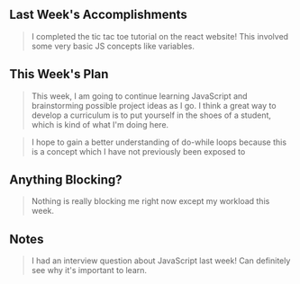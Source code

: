 ## Last Week's Accomplishments

> I completed the tic tac toe tutorial on the react website!  This involved some very basic JS concepts like variables.

## This Week's Plan

> This week, I am going to continue learning JavaScript and brainstorming possible project ideas as I go.  I think a great way to develop a curriculum is to put yourself in the shoes of a student, which is kind of what I'm doing here.

> I hope to gain a better understanding of do-while loops because this is a concept which I have not previously been exposed to

## Anything Blocking?

> Nothing is really blocking me right now except my workload this week.  

## Notes

> I had an interview question about JavaScript last week!  Can definitely see why it's important to learn.